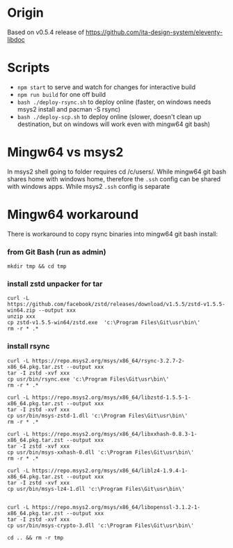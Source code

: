 # Origin

Based on v0.5.4 release of https://github.com/ita-design-system/eleventy-libdoc


# Scripts

- `npm start` to serve and watch for changes for interactive build
- `npm run build` for one off  build
- `bash ./deploy-rsync.sh` to deploy online (faster, on windows needs msys2 install and pacman -S rsync)
- `bash ./deploy-scp.sh` to deploy online (slower, doesn't clean up destination, but on windows will work even with mingw64 git bash)

# Mingw64 vs msys2

In msys2 shell going to folder requires cd /c/users/<anton>.
While mingw64 git bash shares home with windows home, therefore the `.ssh` config can be shared with windows apps. While msys2 `.ssh` config is separate

# Mingw64 workaround

There is workaround to copy rsync binaries into mingw64 git bash install:

### from Git Bash (run as admin)

```
mkdir tmp && cd tmp
```

### install zstd unpacker for tar

```
curl -L https://github.com/facebook/zstd/releases/download/v1.5.5/zstd-v1.5.5-win64.zip --output xxx
unzip xxx
cp zstd-v1.5.5-win64/zstd.exe  'c:\Program Files\Git\usr\bin\'
rm -r * .*
```

### install rsync

```
curl -L https://repo.msys2.org/msys/x86_64/rsync-3.2.7-2-x86_64.pkg.tar.zst --output xxx
tar -I zstd -xvf xxx
cp usr/bin/rsync.exe 'c:\Program Files\Git\usr\bin\'
rm -r * .*

curl -L https://repo.msys2.org/msys/x86_64/libzstd-1.5.5-1-x86_64.pkg.tar.zst --output xxx
tar -I zstd -xvf xxx
cp usr/bin/msys-zstd-1.dll 'c:\Program Files\Git\usr\bin\'
rm -r * .*

curl -L https://repo.msys2.org/msys/x86_64/libxxhash-0.8.3-1-x86_64.pkg.tar.zst --output xxx
tar -I zstd -xvf xxx
cp usr/bin/msys-xxhash-0.dll 'c:\Program Files\Git\usr\bin\'
rm -r * .*

curl -L https://repo.msys2.org/msys/x86_64/liblz4-1.9.4-1-x86_64.pkg.tar.zst --output xxx
tar -I zstd -xvf xxx
cp usr/bin/msys-lz4-1.dll 'c:\Program Files\Git\usr\bin\'


curl -L https://repo.msys2.org/msys/x86_64/libopenssl-3.1.2-1-x86_64.pkg.tar.zst --output xxx
tar -I zstd -xvf xxx
cp usr/bin/msys-crypto-3.dll 'c:\Program Files\Git\usr\bin\'
```

```
cd .. && rm -r tmp
```